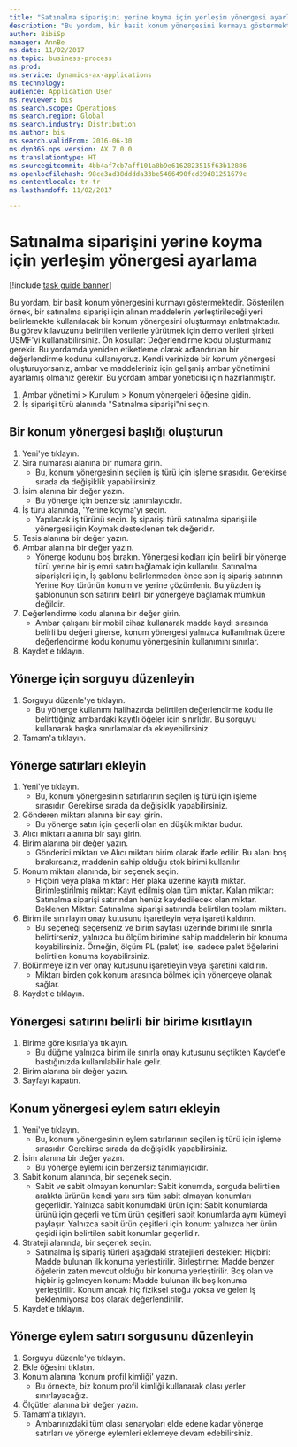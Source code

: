 ```yaml
--- 
title: "Satınalma siparişini yerine koyma için yerleşim yönergesi ayarlama"
description: "Bu yordam, bir basit konum yönergesini kurmayı göstermektedir."
author: BibiSp
manager: AnnBe
ms.date: 11/02/2017
ms.topic: business-process
ms.prod: 
ms.service: dynamics-ax-applications
ms.technology: 
audience: Application User
ms.reviewer: bis
ms.search.scope: Operations
ms.search.region: Global
ms.search.industry: Distribution
ms.author: bis
ms.search.validFrom: 2016-06-30
ms.dyn365.ops.version: AX 7.0.0
ms.translationtype: HT
ms.sourcegitcommit: 4bb4af7cb7aff101a8b9e6162823515f63b12886
ms.openlocfilehash: 98ce3ad38dddda33be5466490fcd39d81251679c
ms.contentlocale: tr-tr
ms.lasthandoff: 11/02/2017

---
```

# <a name="set-up-a-location-directive-for-purchase-order-put-away"></a>Satınalma siparişini yerine koyma için yerleşim yönergesi ayarlama

[!include [task guide banner](../../includes/task-guide-banner.md)]

Bu yordam, bir basit konum yönergesini kurmayı göstermektedir. Gösterilen örnek, bir satınalma siparişi için alınan maddelerin yerleştirileceği yeri belirlemekte kullanılacak bir konum yönergesini oluşturmayı anlatmaktadır. Bu görev kılavuzunu belirtilen verilerle yürütmek için demo verileri şirketi USMF'yi kullanabilirsiniz. Ön koşullar: Değerlendirme kodu oluşturmanız gerekir. Bu yordamda yeniden etiketleme olarak adlandırılan bir değerlendirme kodunu kullanıyoruz. Kendi verinizde bir konum yönergesi oluşturuyorsanız, ambar ve maddeleriniz için gelişmiş ambar yönetimini ayarlamış olmanız gerekir.  Bu yordam ambar yöneticisi için hazırlanmıştır.

1. Ambar yönetimi > Kurulum > Konum yönergeleri öğesine gidin.
2. İş siparişi türü alanında "Satınalma siparişi"ni seçin.

## <a name="create-a-location-directive-header"></a>Bir konum yönergesi başlığı oluşturun
1. Yeni'ye tıklayın.
2. Sıra numarası alanına bir numara girin.
    * Bu, konum yönergesinin seçilen iş türü için işleme sırasıdır. Gerekirse sırada da değişiklik yapabilirsiniz.  
3. İsim alanına bir değer yazın.
    * Bu yönerge için benzersiz tanımlayıcıdır.  
4. İş türü alanında, 'Yerine koyma'yı seçin.
    * Yapılacak iş türünü seçin. İş siparişi türü satınalma siparişi ile yönergesi için Koymak desteklenen tek değeridir.  
5. Tesis alanına bir değer yazın.
6. Ambar alanına bir değer yazın.
    * Yönerge kodunu boş bırakın.  Yönergesi kodları için belirli bir yönerge türü yerine bir iş emri satırı bağlamak için kullanılır. Satınalma siparişleri için, İş şablonu belirlenmeden önce son iş sipariş satırının Yerine Koy türünün konum ve yerine çözümlenir. Bu yüzden iş şablonunun son satırını belirli bir yönergeye bağlamak mümkün değildir.   
7. Değerlendirme kodu alanına bir değer girin.
    * Ambar çalışanı bir mobil cihaz kullanarak madde kaydı sırasında belirli bu değeri girerse, konum yönergesi yalnızca kullanılmak üzere değerlendirme kodu konumu yönergesinin kullanımını sınırlar.  
8. Kaydet'e tıklayın.

## <a name="edit-the-query-for-directive"></a>Yönerge için sorguyu düzenleyin
1. Sorguyu düzenle'ye tıklayın.
    * Bu yönerge kullanımı halihazırda belirtilen değerlendirme kodu ile belirttiğiniz ambardaki kayıtlı öğeler için sınırlıdır. Bu sorguyu kullanarak başka sınırlamalar da ekleyebilirsiniz.  
2. Tamam'a tıklayın.

## <a name="add-directive-lines"></a>Yönerge satırları ekleyin
1. Yeni'ye tıklayın.
    * Bu, konum yönergesinin satırlarının seçilen iş türü için işleme sırasıdır. Gerekirse sırada da değişiklik yapabilirsiniz.  
2. Gönderen miktarı alanına bir sayı girin.
    * Bu yönerge satırı için geçerli olan en düşük miktar budur.  
3. Alıcı miktarı alanına bir sayı girin.
4. Birim alanına bir değer yazın.
    * Gönderici miktarı ve Alıcı miktarı birim olarak ifade edilir. Bu alanı boş bırakırsanız, maddenin sahip olduğu stok birimi kullanılır.  
5. Konum miktarı alanında, bir seçenek seçin.
    * Hiçbiri veya plaka miktarı: Her plaka üzerine kayıtlı miktar. Birimleştirilmiş miktar: Kayıt edilmiş olan tüm miktar. Kalan miktar: Satınalma siparişi satırından henüz kaydedilecek olan miktar. Beklenen Miktar: Satınalma siparişi satırında belirtilen toplam miktarı.  
6. Birim ile sınırlayın onay kutusunu işaretleyin veya işareti kaldırın.
    * Bu seçeneği seçerseniz ve birim sayfası üzerinde birimi ile sınırla belirtirseniz, yalnızca bu ölçüm birimine sahip maddelerin bir konuma koyabilirsiniz. Örneğin, ölçüm PL (palet) ise, sadece palet öğelerini belirtilen konuma koyabilirsiniz.  
7. Bölünmeye izin ver onay kutusunu işaretleyin veya işaretini kaldırın.
    * Miktarı birden çok konum arasında bölmek için yönergeye olanak sağlar.  
8. Kaydet'e tıklayın.

## <a name="restrict-the-directive-line-to-a-specific-unit"></a>Yönergesi satırını belirli bir birime kısıtlayın
1. Birime göre kısıtla'ya tıklayın.
    * Bu düğme yalnızca birim ile sınırla onay kutusunu seçtikten Kaydet'e bastığınızda kullanılabilir hale gelir.  
2. Birim alanına bir değer yazın.
3. Sayfayı kapatın.

## <a name="add-a-location-directive-action-line"></a>Konum yönergesi eylem satırı ekleyin
1. Yeni'ye tıklayın.
    * Bu, konum yönergesinin eylem satırlarının seçilen iş türü için işleme sırasıdır. Gerekirse sırada da değişiklik yapabilirsiniz.  
2. İsim alanına bir değer yazın.
    * Bu yönerge eylemi için benzersiz tanımlayıcıdır.  
3. Sabit konum alanında, bir seçenek seçin.
    * Sabit ve sabit olmayan konumlar: Sabit konumda, sorguda belirtilen aralıkta ürünün kendi yanı sıra tüm sabit olmayan konumları geçerlidir.  Yalnızca sabit konumdaki ürün için: Sabit konumlarda ürünü için geçerli ve tüm ürün çeşitleri sabit konumlarda aynı kümeyi paylaşır. Yalnızca sabit ürün çeşitleri için konum: yalnızca her ürün çeşidi için belirtilen sabit konumlar geçerlidir.  
4. Strateji alanında, bir seçenek seçin.
    * Satınalma İş sipariş türleri aşağıdaki stratejileri destekler: Hiçbiri: Madde bulunan ilk konuma yerleştirilir. Birleştirme: Madde benzer öğelerin zaten mevcut olduğu bir konuma yerleştirilir. Boş olan ve hiçbir iş gelmeyen konum: Madde bulunan ilk boş konuma yerleştirilir. Konum ancak hiç fiziksel stoğu yoksa ve gelen iş beklenmiyorsa boş olarak değerlendirilir.  
5. Kaydet'e tıklayın.

## <a name="edit-the-query-for-directive-action-line"></a>Yönerge eylem satırı sorgusunu düzenleyin
1. Sorguyu düzenle'ye tıklayın.
2. Ekle öğesini tıklatın.
3. Konum alanına 'konum profil kimliği' yazın.
    * Bu örnekte, biz konum profil kimliği kullanarak olası yerler sınırlayacağız.  
4. Ölçütler alanına bir değer yazın.
5. Tamam'a tıklayın.
    * Ambarınızdaki tüm olası senaryoları elde edene kadar yönerge satırları ve yönerge eylemleri eklemeye devam edebilirsiniz.  


